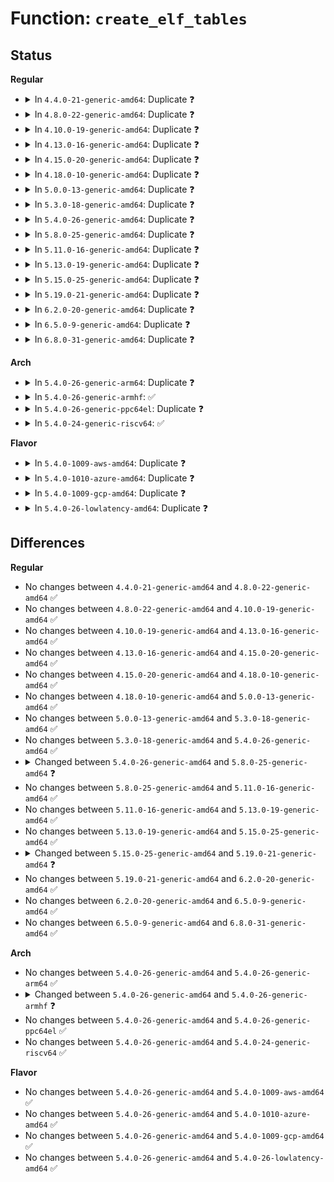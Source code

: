 # Function: <code>create_elf_tables</code>

## Status
<b>Regular</b>
<ul>
<li>
<details>
<summary>In <code>4.4.0-21-generic-amd64</code>: Duplicate ❓</summary>

```c
int create_elf_tables(struct linux_binprm * bprm, struct elf64_hdr * exec, long unsigned int load_addr, long unsigned int interp_load_addr)
```

```json
{
  "name": "create_elf_tables",
  "collision_type": "Static Duplication",
  "inline_type": "No",
  "funcs": [
    {
      "addr": 18446744071582129122,
      "name": "create_elf_tables",
      "external": false,
      "loc": "fs/binfmt_elf.c:151",
      "file": "fs/binfmt_elf.c",
      "inline": "seen, unknown",
      "caller_inline": [],
      "caller_func": [
        "fs/binfmt_elf.c:load_elf_binary"
      ]
    },
    {
      "addr": 18446744071582130444,
      "name": "create_elf_tables",
      "external": false,
      "loc": "fs/binfmt_elf.c:151",
      "file": "fs/compat_binfmt_elf.c",
      "inline": "seen, unknown",
      "caller_inline": [],
      "caller_func": [
        "fs/compat_binfmt_elf.c:load_elf_binary"
      ]
    }
  ],
  "symbols": [
    {
      "addr": 18446744071582129122,
      "name": "create_elf_tables",
      "section": ".text",
      "bind": "STB_LOCAL",
      "size": 1322
    },
    {
      "addr": 18446744071582130444,
      "name": "create_elf_tables",
      "section": ".text",
      "bind": "STB_LOCAL",
      "size": 1317
    }
  ]
}
```
</details>
</li>
<li>
<details>
<summary>In <code>4.8.0-22-generic-amd64</code>: Duplicate ❓</summary>

```c
int create_elf_tables(struct linux_binprm * bprm, struct elf64_hdr * exec, long unsigned int load_addr, long unsigned int interp_load_addr)
```

```json
{
  "name": "create_elf_tables",
  "collision_type": "Static Duplication",
  "inline_type": "No",
  "funcs": [
    {
      "addr": 18446744071582347120,
      "name": "create_elf_tables",
      "external": false,
      "loc": "fs/binfmt_elf.c:150",
      "file": "fs/binfmt_elf.c",
      "inline": "seen, unknown",
      "caller_inline": [],
      "caller_func": [
        "fs/binfmt_elf.c:load_elf_binary"
      ]
    },
    {
      "addr": 18446744071582348423,
      "name": "create_elf_tables",
      "external": false,
      "loc": "fs/binfmt_elf.c:150",
      "file": "fs/compat_binfmt_elf.c",
      "inline": "seen, unknown",
      "caller_inline": [],
      "caller_func": [
        "fs/compat_binfmt_elf.c:load_elf_binary"
      ]
    }
  ],
  "symbols": [
    {
      "addr": 18446744071582347120,
      "name": "create_elf_tables",
      "section": ".text",
      "bind": "STB_LOCAL",
      "size": 1303
    },
    {
      "addr": 18446744071582348423,
      "name": "create_elf_tables",
      "section": ".text",
      "bind": "STB_LOCAL",
      "size": 1327
    }
  ]
}
```
</details>
</li>
<li>
<details>
<summary>In <code>4.10.0-19-generic-amd64</code>: Duplicate ❓</summary>

```c
int create_elf_tables(struct linux_binprm * bprm, struct elf64_hdr * exec, long unsigned int load_addr, long unsigned int interp_load_addr)
```

```json
{
  "name": "create_elf_tables",
  "collision_type": "Static Duplication",
  "inline_type": "No",
  "funcs": [
    {
      "addr": 18446744071582438375,
      "name": "create_elf_tables",
      "external": false,
      "loc": "fs/binfmt_elf.c:150",
      "file": "fs/binfmt_elf.c",
      "inline": "seen, unknown",
      "caller_inline": [],
      "caller_func": [
        "fs/binfmt_elf.c:load_elf_binary"
      ]
    },
    {
      "addr": 18446744071582439799,
      "name": "create_elf_tables",
      "external": false,
      "loc": "fs/binfmt_elf.c:150",
      "file": "fs/compat_binfmt_elf.c",
      "inline": "seen, unknown",
      "caller_inline": [],
      "caller_func": [
        "fs/compat_binfmt_elf.c:load_elf_binary"
      ]
    }
  ],
  "symbols": [
    {
      "addr": 18446744071582438375,
      "name": "create_elf_tables",
      "section": ".text",
      "bind": "STB_LOCAL",
      "size": 1329
    },
    {
      "addr": 18446744071582439799,
      "name": "create_elf_tables",
      "section": ".text",
      "bind": "STB_LOCAL",
      "size": 1340
    }
  ]
}
```
</details>
</li>
<li>
<details>
<summary>In <code>4.13.0-16-generic-amd64</code>: Duplicate ❓</summary>

```c
int create_elf_tables(struct linux_binprm * bprm, struct elf64_hdr * exec, long unsigned int load_addr, long unsigned int interp_load_addr)
```

```json
{
  "name": "create_elf_tables",
  "collision_type": "Static Duplication",
  "inline_type": "No",
  "funcs": [
    {
      "addr": 18446744071581692173,
      "name": "create_elf_tables",
      "external": false,
      "loc": "fs/binfmt_elf.c:160",
      "file": "fs/binfmt_elf.c",
      "inline": "seen, unknown",
      "caller_inline": [],
      "caller_func": [
        "fs/binfmt_elf.c:load_elf_binary"
      ]
    },
    {
      "addr": 18446744071581704468,
      "name": "create_elf_tables",
      "external": false,
      "loc": "fs/binfmt_elf.c:160",
      "file": "fs/compat_binfmt_elf.c",
      "inline": "seen, unknown",
      "caller_inline": [],
      "caller_func": [
        "fs/compat_binfmt_elf.c:load_elf_binary"
      ]
    }
  ],
  "symbols": [
    {
      "addr": 18446744071581692173,
      "name": "create_elf_tables",
      "section": ".text",
      "bind": "STB_LOCAL",
      "size": 1366
    },
    {
      "addr": 18446744071581704468,
      "name": "create_elf_tables",
      "section": ".text",
      "bind": "STB_LOCAL",
      "size": 1431
    }
  ]
}
```
</details>
</li>
<li>
<details>
<summary>In <code>4.15.0-20-generic-amd64</code>: Duplicate ❓</summary>

```c
int create_elf_tables(struct linux_binprm * bprm, struct elf64_hdr * exec, long unsigned int load_addr, long unsigned int interp_load_addr)
```

```json
{
  "name": "create_elf_tables",
  "collision_type": "Static Duplication",
  "inline_type": "No",
  "funcs": [
    {
      "addr": 18446744071581837819,
      "name": "create_elf_tables",
      "external": false,
      "loc": "fs/binfmt_elf.c:165",
      "file": "fs/binfmt_elf.c",
      "inline": "seen, unknown",
      "caller_inline": [],
      "caller_func": [
        "fs/binfmt_elf.c:load_elf_binary"
      ]
    },
    {
      "addr": 18446744071581850179,
      "name": "create_elf_tables",
      "external": false,
      "loc": "fs/binfmt_elf.c:165",
      "file": "fs/compat_binfmt_elf.c",
      "inline": "seen, unknown",
      "caller_inline": [],
      "caller_func": [
        "fs/compat_binfmt_elf.c:load_elf_binary"
      ]
    }
  ],
  "symbols": [
    {
      "addr": 18446744071581837819,
      "name": "create_elf_tables",
      "section": ".text",
      "bind": "STB_LOCAL",
      "size": 1307
    },
    {
      "addr": 18446744071581850179,
      "name": "create_elf_tables",
      "section": ".text",
      "bind": "STB_LOCAL",
      "size": 1353
    }
  ]
}
```
</details>
</li>
<li>
<details>
<summary>In <code>4.18.0-10-generic-amd64</code>: Duplicate ❓</summary>

```c
int create_elf_tables(struct linux_binprm * bprm, struct elf64_hdr * exec, long unsigned int load_addr, long unsigned int interp_load_addr)
```

```json
{
  "name": "create_elf_tables",
  "collision_type": "Static Duplication",
  "inline_type": "No",
  "funcs": [
    {
      "addr": 18446744071582004672,
      "name": "create_elf_tables",
      "external": false,
      "loc": "fs/binfmt_elf.c:165",
      "file": "fs/binfmt_elf.c",
      "inline": "seen, unknown",
      "caller_inline": [],
      "caller_func": [
        "fs/binfmt_elf.c:load_elf_binary"
      ]
    },
    {
      "addr": 18446744071582018720,
      "name": "create_elf_tables",
      "external": false,
      "loc": "fs/binfmt_elf.c:165",
      "file": "fs/compat_binfmt_elf.c",
      "inline": "seen, unknown",
      "caller_inline": [],
      "caller_func": [
        "fs/compat_binfmt_elf.c:load_elf_binary"
      ]
    }
  ],
  "symbols": [
    {
      "addr": 18446744071582004672,
      "name": "create_elf_tables",
      "section": ".text",
      "bind": "STB_LOCAL",
      "size": 2403
    },
    {
      "addr": 18446744071582018720,
      "name": "create_elf_tables",
      "section": ".text",
      "bind": "STB_LOCAL",
      "size": 2968
    }
  ]
}
```
</details>
</li>
<li>
<details>
<summary>In <code>5.0.0-13-generic-amd64</code>: Duplicate ❓</summary>

```c
int create_elf_tables(struct linux_binprm * bprm, struct elf64_hdr * exec, long unsigned int load_addr, long unsigned int interp_load_addr)
```

```json
{
  "name": "create_elf_tables",
  "collision_type": "Static Duplication",
  "inline_type": "No",
  "funcs": [
    {
      "addr": 18446744071582092480,
      "name": "create_elf_tables",
      "external": false,
      "loc": "fs/binfmt_elf.c:165",
      "file": "fs/binfmt_elf.c",
      "inline": "seen, unknown",
      "caller_inline": [],
      "caller_func": [
        "fs/binfmt_elf.c:load_elf_binary"
      ]
    },
    {
      "addr": 18446744071582106640,
      "name": "create_elf_tables",
      "external": false,
      "loc": "fs/binfmt_elf.c:165",
      "file": "fs/compat_binfmt_elf.c",
      "inline": "seen, unknown",
      "caller_inline": [],
      "caller_func": [
        "fs/compat_binfmt_elf.c:load_elf_binary"
      ]
    }
  ],
  "symbols": [
    {
      "addr": 18446744071582092480,
      "name": "create_elf_tables",
      "section": ".text",
      "bind": "STB_LOCAL",
      "size": 2496
    },
    {
      "addr": 18446744071582106640,
      "name": "create_elf_tables",
      "section": ".text",
      "bind": "STB_LOCAL",
      "size": 3123
    }
  ]
}
```
</details>
</li>
<li>
<details>
<summary>In <code>5.3.0-18-generic-amd64</code>: Duplicate ❓</summary>

```c
int create_elf_tables(struct linux_binprm * bprm, struct elf64_hdr * exec, long unsigned int load_addr, long unsigned int interp_load_addr)
```

```json
{
  "name": "create_elf_tables",
  "collision_type": "Static Duplication",
  "inline_type": "No",
  "funcs": [
    {
      "addr": 18446744071582254576,
      "name": "create_elf_tables",
      "external": false,
      "loc": "fs/binfmt_elf.c:164",
      "file": "fs/binfmt_elf.c",
      "inline": "seen, unknown",
      "caller_inline": [],
      "caller_func": [
        "fs/binfmt_elf.c:load_elf_binary"
      ]
    },
    {
      "addr": 18446744071582268608,
      "name": "create_elf_tables",
      "external": false,
      "loc": "fs/binfmt_elf.c:164",
      "file": "fs/compat_binfmt_elf.c",
      "inline": "seen, unknown",
      "caller_inline": [],
      "caller_func": [
        "fs/compat_binfmt_elf.c:load_elf_binary"
      ]
    }
  ],
  "symbols": [
    {
      "addr": 18446744071582254576,
      "name": "create_elf_tables",
      "section": ".text",
      "bind": "STB_LOCAL",
      "size": 2468
    },
    {
      "addr": 18446744071582268608,
      "name": "create_elf_tables",
      "section": ".text",
      "bind": "STB_LOCAL",
      "size": 3044
    }
  ]
}
```
</details>
</li>
<li>
<details>
<summary>In <code>5.4.0-26-generic-amd64</code>: Duplicate ❓</summary>

```c
int create_elf_tables(struct linux_binprm * bprm, struct elf64_hdr * exec, long unsigned int load_addr, long unsigned int interp_load_addr)
```

```json
{
  "name": "create_elf_tables",
  "collision_type": "Static Duplication",
  "inline_type": "No",
  "funcs": [
    {
      "addr": 18446744071582354240,
      "name": "create_elf_tables",
      "external": false,
      "loc": "fs/binfmt_elf.c:164",
      "file": "fs/binfmt_elf.c",
      "inline": "seen, unknown",
      "caller_inline": [],
      "caller_func": [
        "fs/binfmt_elf.c:load_elf_binary"
      ]
    },
    {
      "addr": 18446744071582367920,
      "name": "create_elf_tables",
      "external": false,
      "loc": "fs/binfmt_elf.c:164",
      "file": "fs/compat_binfmt_elf.c",
      "inline": "seen, unknown",
      "caller_inline": [],
      "caller_func": [
        "fs/compat_binfmt_elf.c:load_elf_binary"
      ]
    }
  ],
  "symbols": [
    {
      "addr": 18446744071582354240,
      "name": "create_elf_tables",
      "section": ".text",
      "bind": "STB_LOCAL",
      "size": 2303
    },
    {
      "addr": 18446744071582367920,
      "name": "create_elf_tables",
      "section": ".text",
      "bind": "STB_LOCAL",
      "size": 2851
    }
  ]
}
```
</details>
</li>
<li>
<details>
<summary>In <code>5.8.0-25-generic-amd64</code>: Duplicate ❓</summary>

```c
int create_elf_tables(struct linux_binprm * bprm, const struct elf64_hdr * exec, long unsigned int load_addr, long unsigned int interp_load_addr, long unsigned int e_entry)
```

```json
{
  "name": "create_elf_tables",
  "collision_type": "Static Duplication",
  "inline_type": "No",
  "funcs": [
    {
      "addr": 18446744071582642256,
      "name": "create_elf_tables",
      "external": false,
      "loc": "fs/binfmt_elf.c:171",
      "file": "fs/binfmt_elf.c",
      "inline": "seen, unknown",
      "caller_inline": [],
      "caller_func": [
        "fs/binfmt_elf.c:load_elf_binary"
      ]
    },
    {
      "addr": 18446744071582655104,
      "name": "create_elf_tables",
      "external": false,
      "loc": "fs/binfmt_elf.c:171",
      "file": "fs/compat_binfmt_elf.c",
      "inline": "seen, unknown",
      "caller_inline": [],
      "caller_func": [
        "fs/compat_binfmt_elf.c:load_elf_binary"
      ]
    }
  ],
  "symbols": [
    {
      "addr": 18446744071582642256,
      "name": "create_elf_tables",
      "section": ".text",
      "bind": "STB_LOCAL",
      "size": 1312
    },
    {
      "addr": 18446744071582655104,
      "name": "create_elf_tables",
      "section": ".text",
      "bind": "STB_LOCAL",
      "size": 1333
    }
  ]
}
```
</details>
</li>
<li>
<details>
<summary>In <code>5.11.0-16-generic-amd64</code>: Duplicate ❓</summary>

```c
int create_elf_tables(struct linux_binprm * bprm, const struct elf64_hdr * exec, long unsigned int load_addr, long unsigned int interp_load_addr, long unsigned int e_entry)
```

```json
{
  "name": "create_elf_tables",
  "collision_type": "Static Duplication",
  "inline_type": "No",
  "funcs": [
    {
      "addr": 18446744071582713472,
      "name": "create_elf_tables",
      "external": false,
      "loc": "fs/binfmt_elf.c:172",
      "file": "fs/binfmt_elf.c",
      "inline": "seen, unknown",
      "caller_inline": [],
      "caller_func": [
        "fs/binfmt_elf.c:load_elf_binary"
      ]
    },
    {
      "addr": 18446744071582724496,
      "name": "create_elf_tables",
      "external": false,
      "loc": "fs/binfmt_elf.c:172",
      "file": "fs/compat_binfmt_elf.c",
      "inline": "seen, unknown",
      "caller_inline": [],
      "caller_func": [
        "fs/compat_binfmt_elf.c:load_elf_binary"
      ]
    }
  ],
  "symbols": [
    {
      "addr": 18446744071582713472,
      "name": "create_elf_tables",
      "section": ".text",
      "bind": "STB_LOCAL",
      "size": 1358
    },
    {
      "addr": 18446744071582724496,
      "name": "create_elf_tables",
      "section": ".text",
      "bind": "STB_LOCAL",
      "size": 1401
    }
  ]
}
```
</details>
</li>
<li>
<details>
<summary>In <code>5.13.0-19-generic-amd64</code>: Duplicate ❓</summary>

```c
int create_elf_tables(struct linux_binprm * bprm, const struct elf64_hdr * exec, long unsigned int load_addr, long unsigned int interp_load_addr, long unsigned int e_entry)
```

```json
{
  "name": "create_elf_tables",
  "collision_type": "Static Duplication",
  "inline_type": "No",
  "funcs": [
    {
      "addr": 18446744071582742464,
      "name": "create_elf_tables",
      "external": false,
      "loc": "fs/binfmt_elf.c:172",
      "file": "fs/binfmt_elf.c",
      "inline": "seen, unknown",
      "caller_inline": [],
      "caller_func": [
        "fs/binfmt_elf.c:load_elf_binary"
      ]
    },
    {
      "addr": 18446744071582753136,
      "name": "create_elf_tables",
      "external": false,
      "loc": "fs/binfmt_elf.c:172",
      "file": "fs/compat_binfmt_elf.c",
      "inline": "seen, unknown",
      "caller_inline": [],
      "caller_func": [
        "fs/compat_binfmt_elf.c:load_elf_binary"
      ]
    }
  ],
  "symbols": [
    {
      "addr": 18446744071582742464,
      "name": "create_elf_tables",
      "section": ".text",
      "bind": "STB_LOCAL",
      "size": 1357
    },
    {
      "addr": 18446744071582753136,
      "name": "create_elf_tables",
      "section": ".text",
      "bind": "STB_LOCAL",
      "size": 1411
    }
  ]
}
```
</details>
</li>
<li>
<details>
<summary>In <code>5.15.0-25-generic-amd64</code>: Duplicate ❓</summary>

```c
int create_elf_tables(struct linux_binprm * bprm, const struct elf64_hdr * exec, long unsigned int load_addr, long unsigned int interp_load_addr, long unsigned int e_entry)
```

```json
{
  "name": "create_elf_tables",
  "collision_type": "Static Duplication",
  "inline_type": "No",
  "funcs": [
    {
      "addr": 18446744071583069344,
      "name": "create_elf_tables",
      "external": false,
      "loc": "fs/binfmt_elf.c:172",
      "file": "fs/binfmt_elf.c",
      "inline": "seen, unknown",
      "caller_inline": [],
      "caller_func": [
        "fs/binfmt_elf.c:load_elf_binary"
      ]
    },
    {
      "addr": 18446744071583080032,
      "name": "create_elf_tables",
      "external": false,
      "loc": "fs/binfmt_elf.c:172",
      "file": "fs/compat_binfmt_elf.c",
      "inline": "seen, unknown",
      "caller_inline": [],
      "caller_func": [
        "fs/compat_binfmt_elf.c:load_elf_binary"
      ]
    }
  ],
  "symbols": [
    {
      "addr": 18446744071583069344,
      "name": "create_elf_tables",
      "section": ".text",
      "bind": "STB_LOCAL",
      "size": 1380
    },
    {
      "addr": 18446744071583080032,
      "name": "create_elf_tables",
      "section": ".text",
      "bind": "STB_LOCAL",
      "size": 1424
    }
  ]
}
```
</details>
</li>
<li>
<details>
<summary>In <code>5.19.0-21-generic-amd64</code>: Duplicate ❓</summary>

```c
int create_elf_tables(struct linux_binprm * bprm, const struct elf64_hdr * exec, long unsigned int interp_load_addr, long unsigned int e_entry, long unsigned int phdr_addr)
```

```json
{
  "name": "create_elf_tables",
  "collision_type": "Static Duplication",
  "inline_type": "No",
  "funcs": [
    {
      "addr": 18446744071583547824,
      "name": "create_elf_tables",
      "external": false,
      "loc": "fs/binfmt_elf.c:174",
      "file": "fs/binfmt_elf.c",
      "inline": "seen, unknown",
      "caller_inline": [],
      "caller_func": [
        "fs/binfmt_elf.c:load_elf_binary"
      ]
    },
    {
      "addr": 18446744071583558496,
      "name": "create_elf_tables",
      "external": false,
      "loc": "fs/binfmt_elf.c:174",
      "file": "fs/compat_binfmt_elf.c",
      "inline": "seen, unknown",
      "caller_inline": [],
      "caller_func": [
        "fs/compat_binfmt_elf.c:load_elf_binary"
      ]
    }
  ],
  "symbols": [
    {
      "addr": 18446744071583547824,
      "name": "create_elf_tables",
      "section": ".text",
      "bind": "STB_LOCAL",
      "size": 1399
    },
    {
      "addr": 18446744071583558496,
      "name": "create_elf_tables",
      "section": ".text",
      "bind": "STB_LOCAL",
      "size": 1450
    }
  ]
}
```
</details>
</li>
<li>
<details>
<summary>In <code>6.2.0-20-generic-amd64</code>: Duplicate ❓</summary>

```c
int create_elf_tables(struct linux_binprm * bprm, const struct elf64_hdr * exec, long unsigned int interp_load_addr, long unsigned int e_entry, long unsigned int phdr_addr)
```

```json
{
  "name": "create_elf_tables",
  "collision_type": "Static Duplication",
  "inline_type": "No",
  "funcs": [
    {
      "addr": 18446744071584149088,
      "name": "create_elf_tables",
      "external": false,
      "loc": "fs/binfmt_elf.c:174",
      "file": "fs/binfmt_elf.c",
      "inline": "seen, unknown",
      "caller_inline": [],
      "caller_func": [
        "fs/binfmt_elf.c:load_elf_binary"
      ]
    },
    {
      "addr": 18446744071584160480,
      "name": "create_elf_tables",
      "external": false,
      "loc": "fs/binfmt_elf.c:174",
      "file": "fs/compat_binfmt_elf.c",
      "inline": "seen, unknown",
      "caller_inline": [],
      "caller_func": [
        "fs/compat_binfmt_elf.c:load_elf_binary"
      ]
    }
  ],
  "symbols": [
    {
      "addr": 18446744071584149088,
      "name": "create_elf_tables",
      "section": ".text",
      "bind": "STB_LOCAL",
      "size": 1396
    },
    {
      "addr": 18446744071584160480,
      "name": "create_elf_tables",
      "section": ".text",
      "bind": "STB_LOCAL",
      "size": 1456
    }
  ]
}
```
</details>
</li>
<li>
<details>
<summary>In <code>6.5.0-9-generic-amd64</code>: Duplicate ❓</summary>

```c
int create_elf_tables(struct linux_binprm * bprm, const struct elf64_hdr * exec, long unsigned int interp_load_addr, long unsigned int e_entry, long unsigned int phdr_addr)
```

```json
{
  "name": "create_elf_tables",
  "collision_type": "Static Duplication",
  "inline_type": "No",
  "funcs": [
    {
      "addr": 18446744071584376576,
      "name": "create_elf_tables",
      "external": false,
      "loc": "fs/binfmt_elf.c:175",
      "file": "fs/binfmt_elf.c",
      "inline": "seen, unknown",
      "caller_inline": [],
      "caller_func": [
        "fs/binfmt_elf.c:load_elf_binary"
      ]
    },
    {
      "addr": 18446744071584388256,
      "name": "create_elf_tables",
      "external": false,
      "loc": "fs/binfmt_elf.c:175",
      "file": "fs/compat_binfmt_elf.c",
      "inline": "seen, unknown",
      "caller_inline": [],
      "caller_func": [
        "fs/compat_binfmt_elf.c:load_elf_binary"
      ]
    }
  ],
  "symbols": [
    {
      "addr": 18446744071584376576,
      "name": "create_elf_tables",
      "section": ".text",
      "bind": "STB_LOCAL",
      "size": 1454
    },
    {
      "addr": 18446744071584388256,
      "name": "create_elf_tables",
      "section": ".text",
      "bind": "STB_LOCAL",
      "size": 1480
    }
  ]
}
```
</details>
</li>
<li>
<details>
<summary>In <code>6.8.0-31-generic-amd64</code>: Duplicate ❓</summary>

```c
int create_elf_tables(struct linux_binprm * bprm, const struct elf64_hdr * exec, long unsigned int interp_load_addr, long unsigned int e_entry, long unsigned int phdr_addr)
```

```json
{
  "name": "create_elf_tables",
  "collision_type": "Static Duplication",
  "inline_type": "No",
  "funcs": [
    {
      "addr": 18446744071584594768,
      "name": "create_elf_tables",
      "external": false,
      "loc": "fs/binfmt_elf.c:156",
      "file": "fs/binfmt_elf.c",
      "inline": "seen, unknown",
      "caller_inline": [],
      "caller_func": [
        "fs/binfmt_elf.c:load_elf_binary"
      ]
    },
    {
      "addr": 18446744071584605984,
      "name": "create_elf_tables",
      "external": false,
      "loc": "fs/binfmt_elf.c:156",
      "file": "fs/compat_binfmt_elf.c",
      "inline": "seen, unknown",
      "caller_inline": [],
      "caller_func": [
        "fs/compat_binfmt_elf.c:load_elf_binary"
      ]
    }
  ],
  "symbols": [
    {
      "addr": 18446744071584594768,
      "name": "create_elf_tables",
      "section": ".text",
      "bind": "STB_LOCAL",
      "size": 1454
    },
    {
      "addr": 18446744071584605984,
      "name": "create_elf_tables",
      "section": ".text",
      "bind": "STB_LOCAL",
      "size": 1480
    }
  ]
}
```
</details>
</li>
</ul>
<b>Arch</b>
<ul>
<li>
<details>
<summary>In <code>5.4.0-26-generic-arm64</code>: Duplicate ❓</summary>

```c
int create_elf_tables(struct linux_binprm * bprm, struct elf64_hdr * exec, long unsigned int load_addr, long unsigned int interp_load_addr)
```

```json
{
  "name": "create_elf_tables",
  "collision_type": "Static Duplication",
  "inline_type": "No",
  "funcs": [
    {
      "addr": 18446603336493949704,
      "name": "create_elf_tables",
      "external": false,
      "loc": "fs/binfmt_elf.c:164",
      "file": "fs/binfmt_elf.c",
      "inline": "seen, unknown",
      "caller_inline": [],
      "caller_func": [
        "fs/binfmt_elf.c:load_elf_binary"
      ]
    },
    {
      "addr": 18446603336493964776,
      "name": "create_elf_tables",
      "external": false,
      "loc": "fs/binfmt_elf.c:164",
      "file": "fs/compat_binfmt_elf.c",
      "inline": "seen, unknown",
      "caller_inline": [],
      "caller_func": [
        "fs/compat_binfmt_elf.c:load_elf_binary"
      ]
    }
  ],
  "symbols": [
    {
      "addr": 18446603336493949704,
      "name": "create_elf_tables",
      "section": ".text",
      "bind": "STB_LOCAL",
      "size": 2808
    },
    {
      "addr": 18446603336493964776,
      "name": "create_elf_tables",
      "section": ".text",
      "bind": "STB_LOCAL",
      "size": 2764
    }
  ]
}
```
</details>
</li>
<li>
<details>
<summary>In <code>5.4.0-26-generic-armhf</code>: ✅</summary>

```c
int create_elf_tables(struct linux_binprm * bprm, struct elf32_hdr * exec, long unsigned int load_addr, long unsigned int interp_load_addr)
```

```json
{
  "name": "create_elf_tables",
  "collision_type": "Unique Static",
  "inline_type": "No",
  "funcs": [
    {
      "addr": 3227412764,
      "name": "create_elf_tables",
      "external": false,
      "loc": "fs/binfmt_elf.c:164",
      "file": "fs/binfmt_elf.c",
      "inline": "seen, unknown",
      "caller_inline": [],
      "caller_func": [
        "fs/binfmt_elf.c:load_elf_binary"
      ]
    }
  ],
  "symbols": [
    {
      "addr": 3227412764,
      "name": "create_elf_tables",
      "section": ".text",
      "bind": "STB_LOCAL",
      "size": 1640
    }
  ]
}
```
</details>
</li>
<li>
<details>
<summary>In <code>5.4.0-26-generic-ppc64el</code>: Duplicate ❓</summary>

```c
int create_elf_tables(struct linux_binprm * bprm, struct elf64_hdr * exec, long unsigned int load_addr, long unsigned int interp_load_addr)
```

```json
{
  "name": "create_elf_tables",
  "collision_type": "Static Duplication",
  "inline_type": "No",
  "funcs": [
    {
      "addr": 13835058055287590576,
      "name": "create_elf_tables",
      "external": false,
      "loc": "fs/binfmt_elf.c:164",
      "file": "fs/binfmt_elf.c",
      "inline": "seen, unknown",
      "caller_inline": [],
      "caller_func": [
        "fs/binfmt_elf.c:load_elf_binary"
      ]
    },
    {
      "addr": 13835058055287606176,
      "name": "create_elf_tables",
      "external": false,
      "loc": "fs/binfmt_elf.c:164",
      "file": "fs/compat_binfmt_elf.c",
      "inline": "seen, unknown",
      "caller_inline": [],
      "caller_func": [
        "fs/compat_binfmt_elf.c:load_elf_binary"
      ]
    }
  ],
  "symbols": [
    {
      "addr": 13835058055287590576,
      "name": "create_elf_tables",
      "section": ".text",
      "bind": "STB_LOCAL",
      "size": 2508
    },
    {
      "addr": 13835058055287606176,
      "name": "create_elf_tables",
      "section": ".text",
      "bind": "STB_LOCAL",
      "size": 2496
    }
  ]
}
```
</details>
</li>
<li>
<details>
<summary>In <code>5.4.0-24-generic-riscv64</code>: ✅</summary>

```c
int create_elf_tables(struct linux_binprm * bprm, struct elf64_hdr * exec, long unsigned int load_addr, long unsigned int interp_load_addr)
```

```json
{
  "name": "create_elf_tables",
  "collision_type": "Unique Static",
  "inline_type": "No",
  "funcs": [
    {
      "addr": 18446743936273483986,
      "name": "create_elf_tables",
      "external": false,
      "loc": "fs/binfmt_elf.c:164",
      "file": "fs/binfmt_elf.c",
      "inline": "seen, unknown",
      "caller_inline": [],
      "caller_func": [
        "fs/binfmt_elf.c:load_elf_binary"
      ]
    }
  ],
  "symbols": [
    {
      "addr": 18446743936273483986,
      "name": "create_elf_tables",
      "section": ".text",
      "bind": "STB_LOCAL",
      "size": 846
    }
  ]
}
```
</details>
</li>
</ul>
<b>Flavor</b>
<ul>
<li>
<details>
<summary>In <code>5.4.0-1009-aws-amd64</code>: Duplicate ❓</summary>

```c
int create_elf_tables(struct linux_binprm * bprm, struct elf64_hdr * exec, long unsigned int load_addr, long unsigned int interp_load_addr)
```

```json
{
  "name": "create_elf_tables",
  "collision_type": "Static Duplication",
  "inline_type": "No",
  "funcs": [
    {
      "addr": 18446744071582322976,
      "name": "create_elf_tables",
      "external": false,
      "loc": "fs/binfmt_elf.c:164",
      "file": "fs/binfmt_elf.c",
      "inline": "seen, unknown",
      "caller_inline": [],
      "caller_func": [
        "fs/binfmt_elf.c:load_elf_binary"
      ]
    },
    {
      "addr": 18446744071582336656,
      "name": "create_elf_tables",
      "external": false,
      "loc": "fs/binfmt_elf.c:164",
      "file": "fs/compat_binfmt_elf.c",
      "inline": "seen, unknown",
      "caller_inline": [],
      "caller_func": [
        "fs/compat_binfmt_elf.c:load_elf_binary"
      ]
    }
  ],
  "symbols": [
    {
      "addr": 18446744071582322976,
      "name": "create_elf_tables",
      "section": ".text",
      "bind": "STB_LOCAL",
      "size": 2303
    },
    {
      "addr": 18446744071582336656,
      "name": "create_elf_tables",
      "section": ".text",
      "bind": "STB_LOCAL",
      "size": 2851
    }
  ]
}
```
</details>
</li>
<li>
<details>
<summary>In <code>5.4.0-1010-azure-amd64</code>: Duplicate ❓</summary>

```c
int create_elf_tables(struct linux_binprm * bprm, struct elf64_hdr * exec, long unsigned int load_addr, long unsigned int interp_load_addr)
```

```json
{
  "name": "create_elf_tables",
  "collision_type": "Static Duplication",
  "inline_type": "No",
  "funcs": [
    {
      "addr": 18446744071582260736,
      "name": "create_elf_tables",
      "external": false,
      "loc": "fs/binfmt_elf.c:164",
      "file": "fs/binfmt_elf.c",
      "inline": "seen, unknown",
      "caller_inline": [],
      "caller_func": [
        "fs/binfmt_elf.c:load_elf_binary"
      ]
    },
    {
      "addr": 18446744071582274384,
      "name": "create_elf_tables",
      "external": false,
      "loc": "fs/binfmt_elf.c:164",
      "file": "fs/compat_binfmt_elf.c",
      "inline": "seen, unknown",
      "caller_inline": [],
      "caller_func": [
        "fs/compat_binfmt_elf.c:load_elf_binary"
      ]
    }
  ],
  "symbols": [
    {
      "addr": 18446744071582260736,
      "name": "create_elf_tables",
      "section": ".text",
      "bind": "STB_LOCAL",
      "size": 2303
    },
    {
      "addr": 18446744071582274384,
      "name": "create_elf_tables",
      "section": ".text",
      "bind": "STB_LOCAL",
      "size": 2851
    }
  ]
}
```
</details>
</li>
<li>
<details>
<summary>In <code>5.4.0-1009-gcp-amd64</code>: Duplicate ❓</summary>

```c
int create_elf_tables(struct linux_binprm * bprm, struct elf64_hdr * exec, long unsigned int load_addr, long unsigned int interp_load_addr)
```

```json
{
  "name": "create_elf_tables",
  "collision_type": "Static Duplication",
  "inline_type": "No",
  "funcs": [
    {
      "addr": 18446744071582313456,
      "name": "create_elf_tables",
      "external": false,
      "loc": "fs/binfmt_elf.c:164",
      "file": "fs/binfmt_elf.c",
      "inline": "seen, unknown",
      "caller_inline": [],
      "caller_func": [
        "fs/binfmt_elf.c:load_elf_binary"
      ]
    },
    {
      "addr": 18446744071582327136,
      "name": "create_elf_tables",
      "external": false,
      "loc": "fs/binfmt_elf.c:164",
      "file": "fs/compat_binfmt_elf.c",
      "inline": "seen, unknown",
      "caller_inline": [],
      "caller_func": [
        "fs/compat_binfmt_elf.c:load_elf_binary"
      ]
    }
  ],
  "symbols": [
    {
      "addr": 18446744071582313456,
      "name": "create_elf_tables",
      "section": ".text",
      "bind": "STB_LOCAL",
      "size": 2303
    },
    {
      "addr": 18446744071582327136,
      "name": "create_elf_tables",
      "section": ".text",
      "bind": "STB_LOCAL",
      "size": 2851
    }
  ]
}
```
</details>
</li>
<li>
<details>
<summary>In <code>5.4.0-26-lowlatency-amd64</code>: Duplicate ❓</summary>

```c
int create_elf_tables(struct linux_binprm * bprm, struct elf64_hdr * exec, long unsigned int load_addr, long unsigned int interp_load_addr)
```

```json
{
  "name": "create_elf_tables",
  "collision_type": "Static Duplication",
  "inline_type": "No",
  "funcs": [
    {
      "addr": 18446744071582392688,
      "name": "create_elf_tables",
      "external": false,
      "loc": "fs/binfmt_elf.c:164",
      "file": "fs/binfmt_elf.c",
      "inline": "seen, unknown",
      "caller_inline": [],
      "caller_func": [
        "fs/binfmt_elf.c:load_elf_binary"
      ]
    },
    {
      "addr": 18446744071582406944,
      "name": "create_elf_tables",
      "external": false,
      "loc": "fs/binfmt_elf.c:164",
      "file": "fs/compat_binfmt_elf.c",
      "inline": "seen, unknown",
      "caller_inline": [],
      "caller_func": [
        "fs/compat_binfmt_elf.c:load_elf_binary"
      ]
    }
  ],
  "symbols": [
    {
      "addr": 18446744071582392688,
      "name": "create_elf_tables",
      "section": ".text",
      "bind": "STB_LOCAL",
      "size": 2303
    },
    {
      "addr": 18446744071582406944,
      "name": "create_elf_tables",
      "section": ".text",
      "bind": "STB_LOCAL",
      "size": 2851
    }
  ]
}
```
</details>
</li>
</ul>

## Differences
<b>Regular</b>
<ul>
<li>
No changes between <code>4.4.0-21-generic-amd64</code> and <code>4.8.0-22-generic-amd64</code> ✅
</li>
<li>
No changes between <code>4.8.0-22-generic-amd64</code> and <code>4.10.0-19-generic-amd64</code> ✅
</li>
<li>
No changes between <code>4.10.0-19-generic-amd64</code> and <code>4.13.0-16-generic-amd64</code> ✅
</li>
<li>
No changes between <code>4.13.0-16-generic-amd64</code> and <code>4.15.0-20-generic-amd64</code> ✅
</li>
<li>
No changes between <code>4.15.0-20-generic-amd64</code> and <code>4.18.0-10-generic-amd64</code> ✅
</li>
<li>
No changes between <code>4.18.0-10-generic-amd64</code> and <code>5.0.0-13-generic-amd64</code> ✅
</li>
<li>
No changes between <code>5.0.0-13-generic-amd64</code> and <code>5.3.0-18-generic-amd64</code> ✅
</li>
<li>
No changes between <code>5.3.0-18-generic-amd64</code> and <code>5.4.0-26-generic-amd64</code> ✅
</li>
<li>
<details>
<summary>Changed between <code>5.4.0-26-generic-amd64</code> and <code>5.8.0-25-generic-amd64</code> ❓</summary>
<ul>
<li>
<b>Param added. </b>
<code>long unsigned int e_entry</code>
</li>
<li>
<b>Param type changed. </b>
<code>struct elf64_hdr * exec</code> ➡️ <code>const struct elf64_hdr * exec</code>
</li>
</ul>
</details>
</li>
<li>
No changes between <code>5.8.0-25-generic-amd64</code> and <code>5.11.0-16-generic-amd64</code> ✅
</li>
<li>
No changes between <code>5.11.0-16-generic-amd64</code> and <code>5.13.0-19-generic-amd64</code> ✅
</li>
<li>
No changes between <code>5.13.0-19-generic-amd64</code> and <code>5.15.0-25-generic-amd64</code> ✅
</li>
<li>
<details>
<summary>Changed between <code>5.15.0-25-generic-amd64</code> and <code>5.19.0-21-generic-amd64</code> ❓</summary>
<ul>
<li>
<b>Param added. </b>
<code>long unsigned int phdr_addr</code>
</li>
<li>
<b>Param removed. </b>
<code>long unsigned int load_addr</code>
</li>
<li>
<b>Param reordered. </b>
<code>bprm, exec, load_addr, interp_load_addr, e_entry</code> ➡️ <code>bprm, exec, interp_load_addr, e_entry, phdr_addr</code>
</li>
</ul>
</details>
</li>
<li>
No changes between <code>5.19.0-21-generic-amd64</code> and <code>6.2.0-20-generic-amd64</code> ✅
</li>
<li>
No changes between <code>6.2.0-20-generic-amd64</code> and <code>6.5.0-9-generic-amd64</code> ✅
</li>
<li>
No changes between <code>6.5.0-9-generic-amd64</code> and <code>6.8.0-31-generic-amd64</code> ✅
</li>
</ul>
<b>Arch</b>
<ul>
<li>
No changes between <code>5.4.0-26-generic-amd64</code> and <code>5.4.0-26-generic-arm64</code> ✅
</li>
<li>
<details>
<summary>Changed between <code>5.4.0-26-generic-amd64</code> and <code>5.4.0-26-generic-armhf</code> ❓</summary>
<ul>
<li>
<b>Param type changed. </b>
<code>struct elf64_hdr * exec</code> ➡️ <code>struct elf32_hdr * exec</code>
</li>
</ul>
</details>
</li>
<li>
No changes between <code>5.4.0-26-generic-amd64</code> and <code>5.4.0-26-generic-ppc64el</code> ✅
</li>
<li>
No changes between <code>5.4.0-26-generic-amd64</code> and <code>5.4.0-24-generic-riscv64</code> ✅
</li>
</ul>
<b>Flavor</b>
<ul>
<li>
No changes between <code>5.4.0-26-generic-amd64</code> and <code>5.4.0-1009-aws-amd64</code> ✅
</li>
<li>
No changes between <code>5.4.0-26-generic-amd64</code> and <code>5.4.0-1010-azure-amd64</code> ✅
</li>
<li>
No changes between <code>5.4.0-26-generic-amd64</code> and <code>5.4.0-1009-gcp-amd64</code> ✅
</li>
<li>
No changes between <code>5.4.0-26-generic-amd64</code> and <code>5.4.0-26-lowlatency-amd64</code> ✅
</li>
</ul>
